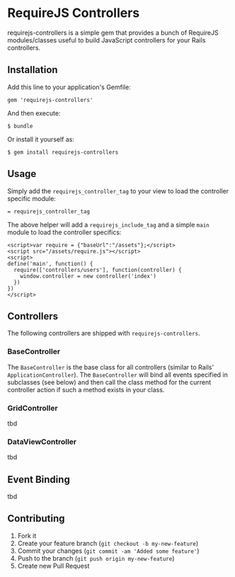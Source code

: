 # RequireJS Controllers

requirejs-controllers is a simple gem that provides a bunch of RequireJS
modules/classes useful to build JavaScript controllers for your Rails
controllers.

## Installation

Add this line to your application's Gemfile:

    gem 'requirejs-controllers'

And then execute:

    $ bundle

Or install it yourself as:

    $ gem install requirejs-controllers

## Usage

Simply add the `requirejs_controller_tag` to your view to load the controller
specific module:

    = requirejs_controller_tag

The above helper will add a `requirejs_include_tag` and a simple `main` module
to load the controller specifics:

    <script>var require = {"baseUrl":"/assets"};</script>
    <script src="/assets/require.js"></script>
    <script>
    define('main', function() {
      require(['controllers/users'], function(controller) {
        window.controller = new controller('index')
      })
    })
    </script>

## Controllers

The following controllers are shipped with `requirejs-controllers`.

### BaseController

The `BaseController` is the base class for all controllers (similar to Rails'
`ApplicationController`). The `BaseController` will bind all events specified
in subclasses (see below) and then call the class method for the current
controller action if such a method exists in your class.

### GridController

tbd

### DataViewController

tbd

## Event Binding

tbd

## Contributing

1. Fork it
2. Create your feature branch (`git checkout -b my-new-feature`)
3. Commit your changes (`git commit -am 'Added some feature'`)
4. Push to the branch (`git push origin my-new-feature`)
5. Create new Pull Request
